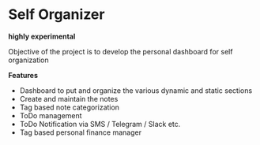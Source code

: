 # Self Organizer

__highly experimental__


Objective of the project is to develop the personal dashboard for self organization

__Features__
- Dashboard to put and organize the various dynamic and static sections
- Create and maintain the notes
- Tag based note categorization
- ToDo management
- ToDo Notification via SMS / Telegram / Slack etc.
- Tag based personal finance manager

